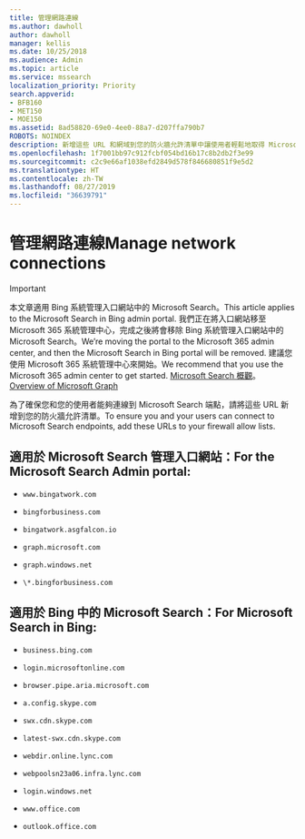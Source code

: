 ```yaml
---
title: 管理網路連線
ms.author: dawholl
author: dawholl
manager: kellis
ms.date: 10/25/2018
ms.audience: Admin
ms.topic: article
ms.service: mssearch
localization_priority: Priority
search.appverid:
- BFB160
- MET150
- MOE150
ms.assetid: 8ad58820-69e0-4ee0-88a7-d207ffa790b7
ROBOTS: NOINDEX
description: 新增這些 URL 和網域到您的防火牆允許清單中讓使用者輕鬆地取得 Microsoft Search
ms.openlocfilehash: 1f7001bb97c912fcbf054bd16b17c8b2db2f3e99
ms.sourcegitcommit: c2c9e66af1038efd2849d578f846680851f9e5d2
ms.translationtype: HT
ms.contentlocale: zh-TW
ms.lasthandoff: 08/27/2019
ms.locfileid: "36639791"
---
```

# <a name="manage-network-connections"></a><span data-ttu-id="1a16d-103">管理網路連線</span><span class="sxs-lookup"><span data-stu-id="1a16d-103">Manage network connections</span></span>

> [!IMPORTANT]
> <span data-ttu-id="1a16d-104">本文章適用 Bing 系統管理入口網站中的 Microsoft Search。</span><span class="sxs-lookup"><span data-stu-id="1a16d-104">This article applies to the Microsoft Search in Bing admin portal.</span></span> <span data-ttu-id="1a16d-105">我們正在將入口網站移至 Microsoft 365 系統管理中心，完成之後將會移除 Bing 系統管理入口網站中的 Microsoft Search。</span><span class="sxs-lookup"><span data-stu-id="1a16d-105">We’re moving the portal to the Microsoft 365 admin center, and then the Microsoft Search in Bing portal will be removed.</span></span> <span data-ttu-id="1a16d-106">建議您使用 Microsoft 365 系統管理中心來開始。</span><span class="sxs-lookup"><span data-stu-id="1a16d-106">We recommend that you use the Microsoft 365 admin center to get started.</span></span> <span data-ttu-id="1a16d-107">[Microsoft Search 概觀](overview-microsoft-search.md)。</span><span class="sxs-lookup"><span data-stu-id="1a16d-107">[Overview of Microsoft Graph](overview-microsoft-search.md)</span></span>
    
<span data-ttu-id="1a16d-108">為了確保您和您的使用者能夠連線到 Microsoft Search 端點，請將這些 URL 新增到您的防火牆允許清單。</span><span class="sxs-lookup"><span data-stu-id="1a16d-108">To ensure you and your users can connect to Microsoft Search endpoints, add these URLs to your firewall allow lists.</span></span>
  
## <a name="for-the-microsoft-search-admin-portal"></a><span data-ttu-id="1a16d-109">適用於 Microsoft Search 管理入口網站：</span><span class="sxs-lookup"><span data-stu-id="1a16d-109">For the Microsoft Search Admin portal:</span></span>

- `www.bingatwork.com`
    
- `bingforbusiness.com`
    
- `bingatwork.asgfalcon.io`
    
- `graph.microsoft.com`
    
- `graph.windows.net`
    
- `\*.bingforbusiness.com`
    
## <a name="for-microsoft-search-in-bing"></a><span data-ttu-id="1a16d-110">適用於 Bing 中的 Microsoft Search：</span><span class="sxs-lookup"><span data-stu-id="1a16d-110">For Microsoft Search in Bing:</span></span>

- `business.bing.com`
    
- `login.microsoftonline.com`
    
- `browser.pipe.aria.microsoft.com`
    
- `a.config.skype.com`
    
- `swx.cdn.skype.com`
    
- `latest-swx.cdn.skype.com`
    
- `webdir.online.lync.com`
    
- `webpoolsn23a06.infra.lync.com`
    
- `login.windows.net`
    
- `www.office.com`
    
- `outlook.office.com`
